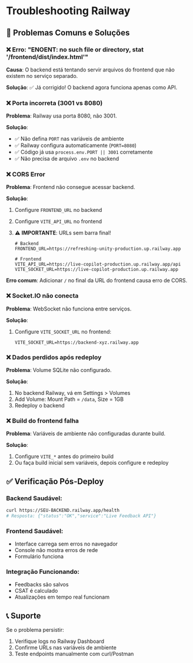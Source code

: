 # Troubleshooting Railway

## 🚨 Problemas Comuns e Soluções

### ❌ Erro: "ENOENT: no such file or directory, stat '/frontend/dist/index.html'"

**Causa**: O backend está tentando servir arquivos do frontend que não existem no serviço separado.

**Solução**: ✅ Já corrigido! O backend agora funciona apenas como API.

### ❌ Porta incorreta (3001 vs 8080)

**Problema**: Railway usa porta 8080, não 3001.

**Solução**: 
- ✅ Não defina `PORT` nas variáveis de ambiente
- ✅ Railway configura automaticamente (`PORT=8080`)
- ✅ Código já usa `process.env.PORT || 3001` corretamente
- ✅ Não precisa de arquivo `.env` no backend

### ❌ CORS Error

**Problema**: Frontend não consegue acessar backend.

**Solução**:
1. Configure `FRONTEND_URL` no backend
2. Configure `VITE_API_URL` no frontend
3. ⚠️ **IMPORTANTE**: URLs sem barra final!

   ```env
   # Backend
   FRONTEND_URL=https://refreshing-unity-production.up.railway.app
   
   # Frontend  
   VITE_API_URL=https://live-copilot-production.up.railway.app/api
   VITE_SOCKET_URL=https://live-copilot-production.up.railway.app
   ```

**Erro comum**: Adicionar `/` no final da URL do frontend causa erro de CORS.

### ❌ Socket.IO não conecta

**Problema**: WebSocket não funciona entre serviços.

**Solução**:
1. Configure `VITE_SOCKET_URL` no frontend:
   ```env
   VITE_SOCKET_URL=https://backend-xyz.railway.app
   ```

### ❌ Dados perdidos após redeploy

**Problema**: Volume SQLite não configurado.

**Solução**:
1. No backend Railway, vá em Settings > Volumes
2. Add Volume: Mount Path = `/data`, Size = 1GB
3. Redeploy o backend

### ❌ Build do frontend falha

**Problema**: Variáveis de ambiente não configuradas durante build.

**Solução**:
1. Configure `VITE_*` antes do primeiro build
2. Ou faça build inicial sem variáveis, depois configure e redeploy

## ✅ Verificação Pós-Deploy

### Backend Saudável:
```bash
curl https://SEU-BACKEND.railway.app/health
# Resposta: {"status":"OK","service":"Live Feedback API"}
```

### Frontend Saudável:
- Interface carrega sem erros no navegador
- Console não mostra erros de rede
- Formulário funciona

### Integração Funcionando:
- Feedbacks são salvos
- CSAT é calculado
- Atualizações em tempo real funcionam

## 📞 Suporte

Se o problema persistir:
1. Verifique logs no Railway Dashboard
2. Confirme URLs nas variáveis de ambiente
3. Teste endpoints manualmente com curl/Postman
